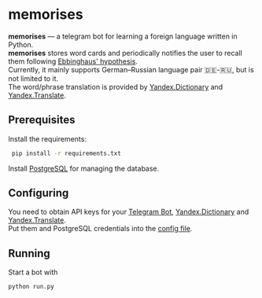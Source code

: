 
# memorises

**memorises** — a telegram bot for learning a foreign language written in Python.  
**memorises** stores word cards and periodically notifies the user to recall them following [Ebbinghaus' hypothesis][ebbinghaus].  
Currently, it mainly supports German–Russian language pair 🇩🇪-🇷🇺, but is not limited to it.  
The word/phrase translation  is provided by [Yandex.Dictionary][dictionary] and [Yandex.Translate][translate]. 

## Prerequisites

Install the requirements:
```sh
 pip install -r requirements.txt
 ```

Install [PostgreSQL][postgresql] for managing the database.

## Configuring

You need to obtain API keys for your [Telegram Bot][botfather], [Yandex.Dictionary][dictionary] and [Yandex.Translate][translate].  
Put them and PostgreSQL credentials into the [config file][config_file].

## Running

Start a bot with
```sh
python run.py
```

[ebbinghaus]: https://en.wikipedia.org/wiki/Forgetting_curve
[translate]: http://translate.yandex.ru
[dictionary]: http://api.yandex.ru/dictionary
[postgresql]: https://www.postgresql.org/
[botfather]: https://t.me/botfather
[config_file]: bot/configs/config.yaml
